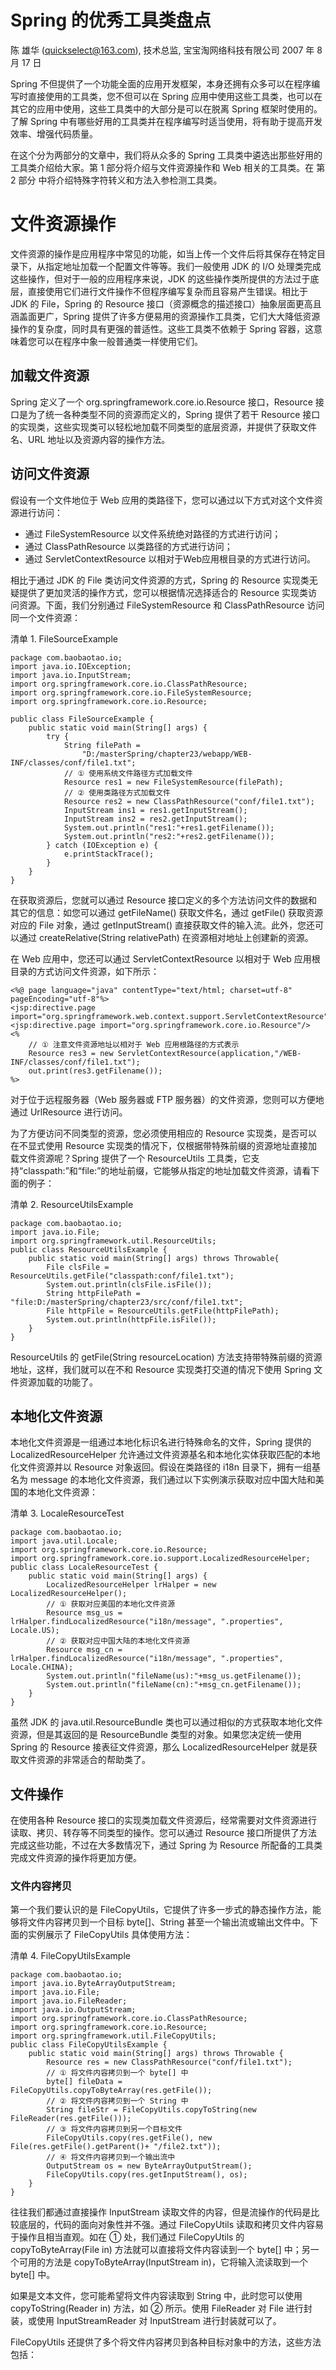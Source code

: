 # Spring 的优秀工具类盘点 #

陈 雄华 (quickselect@163.com), 技术总监, 宝宝淘网络科技有限公司
2007 年 8 月 17 日

Spring 不但提供了一个功能全面的应用开发框架，本身还拥有众多可以在程序编写时直接使用的工具类，您不但可以在 Spring 应用中使用这些工具类，也可以在其它的应用中使用，这些工具类中的大部分是可以在脱离 Spring 框架时使用的。了解 Spring 中有哪些好用的工具类并在程序编写时适当使用，将有助于提高开发效率、增强代码质量。

在这个分为两部分的文章中，我们将从众多的 Spring 工具类中遴选出那些好用的工具类介绍给大家。第 1 部分将介绍与文件资源操作和 Web 相关的工具类。在 第 2 部分 中将介绍特殊字符转义和方法入参检测工具类。

# 文件资源操作 #

文件资源的操作是应用程序中常见的功能，如当上传一个文件后将其保存在特定目录下，从指定地址加载一个配置文件等等。我们一般使用 JDK 的 I/O 处理类完成这些操作，但对于一般的应用程序来说，JDK 的这些操作类所提供的方法过于底层，直接使用它们进行文件操作不但程序编写复杂而且容易产生错误。相比于 JDK 的 File，Spring 的 Resource 接口（资源概念的描述接口）抽象层面更高且涵盖面更广，Spring 提供了许多方便易用的资源操作工具类，它们大大降低资源操作的复杂度，同时具有更强的普适性。这些工具类不依赖于 Spring 容器，这意味着您可以在程序中象一般普通类一样使用它们。

## 加载文件资源 ##

Spring 定义了一个 org.springframework.core.io.Resource 接口，Resource 接口是为了统一各种类型不同的资源而定义的，Spring 提供了若干 Resource 接口的实现类，这些实现类可以轻松地加载不同类型的底层资源，并提供了获取文件名、URL 地址以及资源内容的操作方法。

## 访问文件资源 ##

假设有一个文件地位于 Web 应用的类路径下，您可以通过以下方式对这个文件资源进行访问：

- 通过 FileSystemResource 以文件系统绝对路径的方式进行访问；
- 通过 ClassPathResource 以类路径的方式进行访问；
- 通过 ServletContextResource 以相对于Web应用根目录的方式进行访问。

相比于通过 JDK 的 File 类访问文件资源的方式，Spring 的 Resource 实现类无疑提供了更加灵活的操作方式，您可以根据情况选择适合的 Resource 实现类访问资源。下面，我们分别通过 FileSystemResource 和 ClassPathResource 访问同一个文件资源：

清单 1. FileSourceExample

	package com.baobaotao.io;
	import java.io.IOException;
	import java.io.InputStream;
	import org.springframework.core.io.ClassPathResource;
	import org.springframework.core.io.FileSystemResource;
	import org.springframework.core.io.Resource;
	
	public class FileSourceExample {
		public static void main(String[] args) {
			try {
				String filePath = 
					"D:/masterSpring/chapter23/webapp/WEB-INF/classes/conf/file1.txt";
				// ① 使用系统文件路径方式加载文件
				Resource res1 = new FileSystemResource(filePath);
				// ② 使用类路径方式加载文件
				Resource res2 = new ClassPathResource("conf/file1.txt");
				InputStream ins1 = res1.getInputStream();
				InputStream ins2 = res2.getInputStream();
				System.out.println("res1:"+res1.getFilename());
				System.out.println("res2:"+res2.getFilename());
			} catch (IOException e) {
				e.printStackTrace();
			}
		}
	}


在获取资源后，您就可以通过 Resource 接口定义的多个方法访问文件的数据和其它的信息：如您可以通过 getFileName() 获取文件名，通过 getFile() 获取资源对应的 File 对象，通过 getInputStream() 直接获取文件的输入流。此外，您还可以通过 createRelative(String relativePath) 在资源相对地址上创建新的资源。

在 Web 应用中，您还可以通过 ServletContextResource 以相对于 Web 应用根目录的方式访问文件资源，如下所示：

	<%@ page language="java" contentType="text/html; charset=utf-8" pageEncoding="utf-8"%>
	<jsp:directive.page import="org.springframework.web.context.support.ServletContextResource"/>
	<jsp:directive.page import="org.springframework.core.io.Resource"/>
	<%
		// ① 注意文件资源地址以相对于 Web 应用根路径的方式表示
		Resource res3 = new ServletContextResource(application,"/WEB-INF/classes/conf/file1.txt");
		out.print(res3.getFilename());
	%>

对于位于远程服务器（Web 服务器或 FTP 服务器）的文件资源，您则可以方便地通过 UrlResource 进行访问。

为了方便访问不同类型的资源，您必须使用相应的 Resource 实现类，是否可以在不显式使用 Resource 实现类的情况下，仅根据带特殊前缀的资源地址直接加载文件资源呢？Spring 提供了一个 ResourceUtils 工具类，它支持“classpath:”和“file:”的地址前缀，它能够从指定的地址加载文件资源，请看下面的例子：

清单 2. ResourceUtilsExample

	package com.baobaotao.io;
	import java.io.File;
	import org.springframework.util.ResourceUtils;
	public class ResourceUtilsExample {
		public static void main(String[] args) throws Throwable{
			File clsFile = ResourceUtils.getFile("classpath:conf/file1.txt");
			System.out.println(clsFile.isFile());
			String httpFilePath = "file:D:/masterSpring/chapter23/src/conf/file1.txt";
			File httpFile = ResourceUtils.getFile(httpFilePath);
			System.out.println(httpFile.isFile());
		}
	}

ResourceUtils 的 getFile(String resourceLocation) 方法支持带特殊前缀的资源地址，这样，我们就可以在不和 Resource 实现类打交道的情况下使用 Spring 文件资源加载的功能了。

## 本地化文件资源 ##

本地化文件资源是一组通过本地化标识名进行特殊命名的文件，Spring 提供的 LocalizedResourceHelper 允许通过文件资源基名和本地化实体获取匹配的本地化文件资源并以 Resource 对象返回。假设在类路径的 i18n 目录下，拥有一组基名为 message 的本地化文件资源，我们通过以下实例演示获取对应中国大陆和美国的本地化文件资源：

清单 3. LocaleResourceTest

	package com.baobaotao.io;
	import java.util.Locale;
	import org.springframework.core.io.Resource;
	import org.springframework.core.io.support.LocalizedResourceHelper;
	public class LocaleResourceTest {
		public static void main(String[] args) {
			LocalizedResourceHelper lrHalper = new LocalizedResourceHelper();
			// ① 获取对应美国的本地化文件资源
			Resource msg_us = lrHalper.findLocalizedResource("i18n/message", ".properties", Locale.US);
			// ② 获取对应中国大陆的本地化文件资源
			Resource msg_cn = lrHalper.findLocalizedResource("i18n/message", ".properties", Locale.CHINA);
			System.out.println("fileName(us):"+msg_us.getFilename());
			System.out.println("fileName(cn):"+msg_cn.getFilename());
		}
	}

虽然 JDK 的 java.util.ResourceBundle 类也可以通过相似的方式获取本地化文件资源，但是其返回的是 ResourceBundle 类型的对象。如果您决定统一使用 Spring 的 Resource 接表征文件资源，那么 LocalizedResourceHelper 就是获取文件资源的非常适合的帮助类了。

## 文件操作 ##

在使用各种 Resource 接口的实现类加载文件资源后，经常需要对文件资源进行读取、拷贝、转存等不同类型的操作。您可以通过 Resource 接口所提供了方法完成这些功能，不过在大多数情况下，通过 Spring 为 Resource 所配备的工具类完成文件资源的操作将更加方便。

### 文件内容拷贝 ###

第一个我们要认识的是 FileCopyUtils，它提供了许多一步式的静态操作方法，能够将文件内容拷贝到一个目标 byte[]、String 甚至一个输出流或输出文件中。下面的实例展示了 FileCopyUtils 具体使用方法：

清单 4. FileCopyUtilsExample

	package com.baobaotao.io;
	import java.io.ByteArrayOutputStream;
	import java.io.File;
	import java.io.FileReader;
	import java.io.OutputStream;
	import org.springframework.core.io.ClassPathResource;
	import org.springframework.core.io.Resource;
	import org.springframework.util.FileCopyUtils;
	public class FileCopyUtilsExample {
		public static void main(String[] args) throws Throwable {
			Resource res = new ClassPathResource("conf/file1.txt");
			// ① 将文件内容拷贝到一个 byte[] 中
			byte[] fileData = FileCopyUtils.copyToByteArray(res.getFile());
			// ② 将文件内容拷贝到一个 String 中
			String fileStr = FileCopyUtils.copyToString(new FileReader(res.getFile()));
			// ③ 将文件内容拷贝到另一个目标文件
			FileCopyUtils.copy(res.getFile(), new File(res.getFile().getParent()+ "/file2.txt"));
			// ④ 将文件内容拷贝到一个输出流中
			OutputStream os = new ByteArrayOutputStream();
			FileCopyUtils.copy(res.getInputStream(), os);
		}
	}

往往我们都通过直接操作 InputStream 读取文件的内容，但是流操作的代码是比较底层的，代码的面向对象性并不强。通过 FileCopyUtils 读取和拷贝文件内容易于操作且相当直观。如在 ① 处，我们通过 FileCopyUtils 的 copyToByteArray(File in) 方法就可以直接将文件内容读到一个 byte[] 中；另一个可用的方法是 copyToByteArray(InputStream in)，它将输入流读取到一个 byte[] 中。

如果是文本文件，您可能希望将文件内容读取到 String 中，此时您可以使用 copyToString(Reader in) 方法，如 ② 所示。使用 FileReader 对 File 进行封装，或使用 InputStreamReader 对 InputStream 进行封装就可以了。

FileCopyUtils 还提供了多个将文件内容拷贝到各种目标对象中的方法，这些方法包括：

